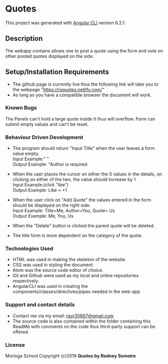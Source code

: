 # Quotes

This project was generated with [Angular CLI](https://github.com/angular/angular-cli) version 6.2.1.


## Description
The webapp contains allows one to post a quote using the form and vote on other posted quotes displayed on the side.

## Setup/Installation Requirements
* The github page is currently live thus the following link will take you to the webpage "https://rsquotes.netlify.com/"
* As long as you have a compatible browser the document will work.

### Known Bugs
The Panels can't hold a large quote inside it thus will overflow.
Form can submit empty values and can't be reset.

### Behaviour Driven Development
* The program should return "Input Title" when the user leaves a form value empty.<br> 
Input Example:" "<br>
Output Example: "Author is required

* When the user places the cursor on either the 0 values in the details, on clicking on either of the two, the value should increase by 1.<br>
Input Example:(click "like")<br>
Output Example: Like = +1<br>

* When the user click on "Add Quote" the values entered in the form should be displayed on the right side.<br>
Input Example: Title=Me, Author=You, Quote= Us<br>
Output Example: Me, You, Us

* When the "Delete" button is clicked the parent quote will be deleted.
* The title form is more dependent on the category of the quote.

### Technologies Used
* HTML was used in making the skeleton of the website.
* CSS was used in styling the document.
* Atom was the source code editor of choice.
* Git and Github were used as my local and online repositories respectively.
* AngularCLI was used in creating the components/classes/directives/pipes needed in the web-app


### Support and contact details
* Contact me via my email: rayr30667@gmail.com
* The source code is also contained within the folder containing this ReadMe with comments on the code thus third-party support can be offered.

### License
Moringa School
Copyright (c)2019 **Quotes by Rodney Somoire**
  
